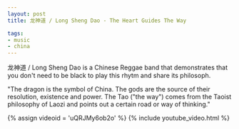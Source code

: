 ```yaml
---
layout: post
title: 龙神道 / Long Sheng Dao - The Heart Guides The Way

tags:
- music
- china
---
```

龙神道 / Long Sheng Dao is a Chinese Reggae band that demonstrates that you don't need to be black to play this rhytm and share its philosoph.

"The dragon is the symbol of China. The gods are the source of their resolution, existence and power. The Tao ("the way") comes from the Taoist philosophy of Laozi and points out a certain road or way of thinking."

{% assign videoid = 'uQRJMy6ob2o' %}
{% include youtube_video.html %} 
